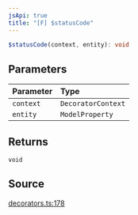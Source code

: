 ```yaml
---
jsApi: true
title: "[F] $statusCode"
---
```


```ts
$statusCode(context, entity): void
```

## Parameters

| Parameter | Type               |
| :-------- | :----------------- |
| `context` | `DecoratorContext` |
| `entity`  | `ModelProperty`    |

## Returns

`void`

## Source

[decorators.ts:178](https://github.com/markcowl/cadl/blob/3db15286/packages/http/src/decorators.ts#L178)
